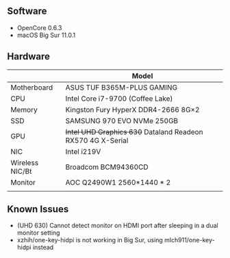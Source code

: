## Software
- OpenCore 0.6.3
- macOS Big Sur 11.0.1 
## Hardware
|    |  Model  |
|---|---|
|  Motherboard  |  ASUS TUF B365M-PLUS GAMING  |
|  CPU  |  Intel Core i7-9700 (Coffee Lake)  |
|  Memory  |  Kingston Fury HyperX DDR4-2666 8G×2  |
|  SSD  |  SAMSUNG 970 EVO NVMe 250GB  |
|  GPU  |  ~~Intel UHD Graphics 630~~ Dataland Readeon RX570 4G X-Serial  |
|  NIC  |  Intel i219V  |
|  Wireless NIC/Bt  |  Broadcom BCM94360CD  |
|  Monitor  |  AOC Q2490W1 2560*1440 * 2  |
|||
## Known Issues
- (UHD 630) Cannot detect monitor on HDMI port after sleeping in a dual monitor setting
- xzhih/one-key-hidpi is not working in Big Sur, using mlch911/one-key-hidpi instead
